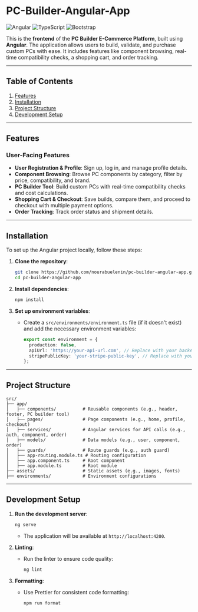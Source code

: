 # PC-Builder-Angular-App

![Angular](https://img.shields.io/badge/Angular-DD0031?style=for-the-badge&logo=angular&logoColor=white)
![TypeScript](https://img.shields.io/badge/TypeScript-007ACC?style=for-the-badge&logo=typescript&logoColor=white)
![Bootstrap](https://img.shields.io/badge/Bootstrap-563D7C?style=for-the-badge&logo=bootstrap&logoColor=white)

This is the **frontend** of the **PC Builder E-Commerce Platform**, built using **Angular**. The application allows users to build, validate, and purchase custom PCs with ease. It includes features like component browsing, real-time compatibility checks, a shopping cart, and order tracking.

---

## Table of Contents

1. [Features](#features)
2. [Installation](#installation)
3. [Project Structure](#project-structure)
4. [Development Setup](#development-setup)

---

## Features

### User-Facing Features
- **User Registration & Profile**: Sign up, log in, and manage profile details.
- **Component Browsing**: Browse PC components by category, filter by price, compatibility, and brand.
- **PC Builder Tool**: Build custom PCs with real-time compatibility checks and cost calculations.
- **Shopping Cart & Checkout**: Save builds, compare them, and proceed to checkout with multiple payment options.
- **Order Tracking**: Track order status and shipment details.

---

## Installation

To set up the Angular project locally, follow these steps:

1. **Clone the repository**:
   ```bash
   git clone https://github.com/nourabuelenin/pc-builder-angular-app.git
   cd pc-builder-angular-app
   ```

2. **Install dependencies**:
   ```bash
   npm install
   ```

3. **Set up environment variables**:
   - Create a `src/environments/environment.ts` file (if it doesn't exist) and add the necessary environment variables:
     ```typescript
     export const environment = {
       production: false,
       apiUrl: 'https://your-api-url.com', // Replace with your backend API URL
       stripePublicKey: 'your-stripe-public-key', // Replace with your Stripe public key
     };
     ```

---

## Project Structure

```
src/
├── app/
│   ├── components/          # Reusable components (e.g., header, footer, PC builder tool)
│   ├── pages/               # Page components (e.g., home, profile, checkout)
│   ├── services/            # Angular services for API calls (e.g., auth, component, order)
│   ├── models/              # Data models (e.g., user, component, order)
│   ├── guards/              # Route guards (e.g., auth guard)
│   ├── app-routing.module.ts # Routing configuration
│   ├── app.component.ts     # Root component
│   ├── app.module.ts        # Root module
├── assets/                  # Static assets (e.g., images, fonts)
├── environments/            # Environment configurations
```

---

## Development Setup

1. **Run the development server**:
   ```bash
   ng serve
   ```
   - The application will be available at `http://localhost:4200`.

2. **Linting**:
   - Run the linter to ensure code quality:
     ```bash
     ng lint
     ```

3. **Formatting**:
   - Use Prettier for consistent code formatting:
     ```bash
     npm run format
     ```

